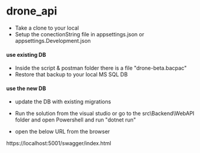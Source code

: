 # drone_api

* Take a clone to your local
* Setup the conectionString file in appsettings.json or appsettings.Development.json

#### use existing DB 
* Inside the script & postman folder there is a file  "drone-beta.bacpac"
* Restore that backup to your local MS SQL DB

#### use the new DB

* update the DB with existing migrations 


* Run the solution from the visual studio or go to the src\Backend\WebAPI  folder and open Powershell and  run "dotnet run"
* open the below URL from the browser

https://localhost:5001/swagger/index.html
